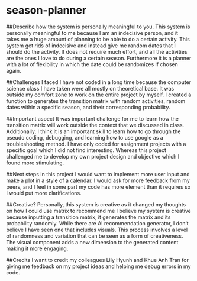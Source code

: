 # season-planner

##Describe how the system is personally meaningful to you.
This system is personally meaningful to me because I am an indecisive person, and it takes me a huge amount of planning to be able to do a certain activity. This system get rids of indecisive and instead give me random dates that I should do the activity. It does not require much effort, and all the activities are the ones I love to do during a certain season. Furthermore it is a planner with a lot of flexibility in which the date could be randomizes if chosen again.


##Challenges I faced
I have not coded in a long time because the computer science class I have taken were all mostly on theoretical base. It was outside my comfort zone to work on the entire project by myself. I created a function to generates the transition matrix with random activities, random dates within a specific season, and their corresponding probability. 


##Important aspect
It was important challenge for me to learn how the transition matrix will work outside the context that we discussed in class. Additionally, I think it is an important skill to learn how to go through the pseudo coding, debugging, and learning how to use google as a troubleshooting method. I have only coded for assignment projects with a specific goal which I did not find interesting. Whereas this project challenged me to develop my own project design and objective which I found more stimulating. 

##Next steps
In this project I would want to implement more user input and make a plot in a style of a calendar. I would ask for more feedback from my peers, and I feel in some part my code has more element than it requires so I would put more clarifications.

##Creative?
Personally, this system is creative as it changed my thoughts on how I could use matrix to recommend me I believe my system is creative because inputting a transition matrix, it generates the matrix and its probability randomly. While there are AI recommendation generator, I don’t believe I have seen one that includes visuals. This process involves a level of randomness and variation that can be seen as a form of creativeness. The visual component adds a new dimension to the generated content making it more engaging. 

##Credits
I want to credit my colleagues Lily Hyunh and Khue Anh Tran for giving me feedback on my project ideas and helping me debug errors in my code. 
